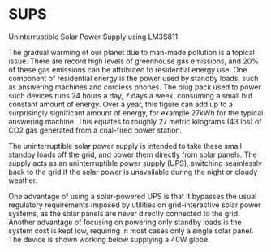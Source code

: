 # SUPS
Uninterruptible Solar Power Supply using LM3S811

The gradual warming of our planet due to man-made pollution is a topical issue. 
There are record high levels of greenhouse gas emissions, and 20% of these gas emissions can be attributed to residential energy use. 
One component of residential energy is the power used by standby loads, such as answering machines and cordless phones. 
The plug pack used to power such devices runs 24 hours a day, 7 days a week, consuming a small but constant amount of energy. 
Over a year, this figure can add up to a surprisingly significant amount of energy, for example 27kWh for the typical answering machine. 
This equates to roughly 27 metric kilograms (43 lbs) of CO2 gas generated from a coal-fired power station. 

The uninterruptible solar power supply is intended to take these small standby loads off the grid, 
and power them directly from solar panels. The supply acts as an uninterruptible power supply (UPS), 
switching seamlessly back to the grid if the solar power is unavailable during the night or cloudy weather.

One advantage of using a solar-powered UPS is that it bypasses the usual regulatory requirements imposed by utilities on 
grid-interactive solar power systems, as the solar panels are never directly connected to the grid. 
Another advantage of focusing on powering only standby loads is the system cost is kept low, requiring in most cases only 
a single solar panel. The device is shown working below supplying a 40W globe. 
